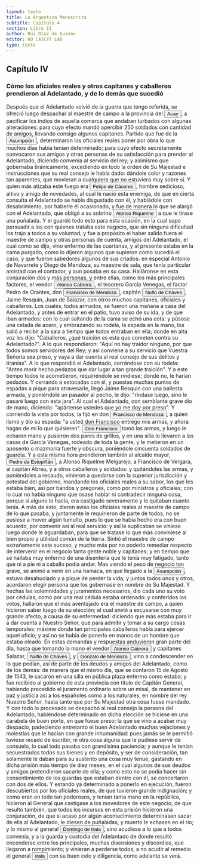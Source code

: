 ```yaml
---
layout: texto
title: La Argentina Manuscrita
subtitle: Capítulo 4
section: Libro II
author: Rui Díaz de Guzmán
editor: HD CAICYT LAB
type: texto
---
```


## Capítulo IV

### Cómo los oficiales reales y otros capitanes y caballeros prendieron al Adelantado, y de lo demás que sucedió


Después que el Adelantado volvió de la guerra que tengo referida, se ofreció luego despachar al maestre de campo a la provincia del <button class="balloon" data-balloon-pos="up" data-balloon-length="large" data-balloon="Pueblo de Paraguay. Podría tratarse de Acahay?">Acay</button>, a pacificar los indios de aquella comarca que andaban turbados con algunas alteraciones: para cuyo efecto mandó apercibir 250 soldados con cantidad de amigos, llevando consigo algunos capitanes. Partido que fue de la <a href="https://recogito.pelagios.org/document/wzqxhk0h3vpikm/part/1/edit#c94ff169-ab74-4216-b5b1-37b82f84c12d" target="_blank"><button class="balloon" data-balloon-pos="up" data-balloon-length="large" data-balloon="Asunción del Paraguay.">Asumpción</button></a>, determinaron los oficiales reales poner por obra lo que muchos días había tenían determinado; para cuyo efecto secretamente convocaron sus amigos y otras personas de su satisfacción para prender al Adelantado, diciendo convenía al servicio del rey; y asimismo que gobernaba tiránicamente, excediendo en todo la orden de Su Majestad e instrucciones que su real consejo le había dado: dándole color y razones tan aparentes, que movieran a cualquiera que no estuviera muy sobre sí. Y quien más atizaba este fuego era <button class="balloon" data-balloon-pos="up" data-balloon-length="large" data-balloon="Felipe de Cáceres (n. Madrid, ca. 1538) fueun conquistador, explorador y colonizador español.Se desempeñó como gobernador interino del Ríode la Plata y del Paraguay, con sede en Asunción,entre el 11 de diciembre de 1568 hasta el 14 dejulio de 1572.">Felipe de Cáceres</button>, hombre sedicioso, altivo y amigo de novedades, al cual le nació esta enemiga, de que en cierta consulta el Adelantado se había disgustado con él, y habládole con desabrimiento, por haberle él ocasionado, y fue de manera lo que se alargó con el Adelantado, que obligó a su sobrino <button class="balloon" data-balloon-pos="up" data-balloon-length="large" data-balloon="Alonso Riquelme de Guzmán (1519-1573) fue un conquistador oriundo de Jeréz de la Frontera y sobrino del Segundo Adelantado al Río de la Plata, Álvar Núñez Cabeza de Vaca, con quien llegó al Río de la Plata en 1541. Fue uno de sus más acérrimos partidarios durante la gobernación de Cabeza de Vaca y se convirtió en una de las figuras más prominentes de la facción de los &quot;leales&quot; una vez que aquel fuera expulsado de la provincia en 1545.Fue forzado por Domigo de Irala a casarse con una de sus hijas mestizas, unión de la cual nació Ruy Díaz de Guzmán.Bibliografía:Ricardo Lafuente Machaín, Alonso Riquelme de Guzmán, Buenos Aires, Amorrurtu, 1942.Tieffemberg, Silvia, &quot;Estudio Introductorio&quot;, en Díaz de Guzmán, Ruy, Argentina. Historia del Descubrimiento y Conquista del Río de la Plata de Ruy Díaz de Guzmán, Buenos Aires, Editorial de la Facultad de Filosofía y Letras-UBA, 2012.Fuentes &quot;Información hecha en Jerez de la Frontera a pedimento de Cabeza de Vaca para verificar ciertas cartas&quot;, en Núñez Cabeza de Vaca, Álvar, Relación de los Naufragios y Comentarios de Álvar Núñez Cabeza de Vaca, adelantado y gobernador del Río de la Plata. Ilustrado con varios documentos inéditos. Tomo Segundo, Madrid, Imprenta General de Victoriano Suárez, 1906, p. 289 (GGV 52/975; AGI Justicia 1131), 1545.">Alonso Riquelme</button> a que le tirase una puñalada. Y el guardó todo esto para esta ocasión, en la cual supo persuadir a los con quienes trataba este negocio, que sin ninguna dificultad los trajo a todos a su voluntad; y fue a propósito el haber salido fuera el maestre de campo y otras personas de cuenta, amigos del Adelantado, el cual como se dijo, vino enfermo de las cuartanas, y al presente estaba en la cama purgado, como lo dijeron algunos que supieron como sucedió el caso, y que fueron sabedores algunos de sus criados: en especial Antonio de Navarrete y Diego de Mendoza, su maestre de sala, que tenía particular amistad con el contador, y aun posaba en su casa. Halláronse en esta conjuración dos y más personas, y entre ellas, como los más principales factores, el veedor <button class="balloon" data-balloon-pos="up" data-balloon-length="large" data-balloon="Conquistador español. Fue lugarteniente de Pedro de Mendoza en la expedición de 1536. Estaba loco y debido a su enfermedad abandonó esta expedición y en vez de dirigirse a Rio de la Plata con su nave, lo hizo hacia Santo Domingo. Fue fatal para Pedro de Mendoza ya que se vió obligado a retrasar la expedición y lo esperó inútilmente en Rio de la Plata, sin embargo ello dió origen a la fundación de lo que seria mas tarde la ciudad de Buenos Aires en 1535. Alonso Cabrera sin embargo llegó a Rio de la Plata tres años mas tarde, en 1538, a la ciudad recién fundada de Buenos Aires y sembró el desconcierto entre los conquistadores y sus habitantes. Convenció a Domingo de Irala en incendiar Buenos Aires, para así verse obligados los colonos a trasladarse a la Asunción y él estar mas cerca de Sierra de la Plata. Se incendió la ciudad en 1538 a los tres años de su fundación. Una vez trasladado a la Asunción, Alonso Cabrera instigó para quitar el mando a Alvar Nuñez Cabeza de Vaca, al que acusaba de traidor y de rebelarse contra el rey de España. De regreso en España enloqueció de forma definitiva y mató a su mujer. Murió en el olvido.">Alonso Cabrera</button>, el tesorero García Venegas, el factor Pedro de Orantes, don <button class="balloon" data-balloon-pos="up" data-balloon-length="large" data-balloon="Don Francisco de Mendoza (n. 1515-1547), capitán de la caballería. Sus actuaciones incluyen haber mediado entre Domingo de Irala y Ruiz Galán en 1537 y 1539, participado en la represión del levantamiento de cacique guarambarense Aracaré y ser parte de la facción de Domingo de Irala contra la de Cabeza de Vaca en 1545. De hecho, sirvió como teniente de gobernador bajo su administración cuando Irala condujo una entrada al Chaco en 1547. En esta circunstancia, los partidarios de Cabeza de Vaca recusaron su nombramiento y tras haber instaurado a Diego de Abreu como gobernador, ejecutaron a Mendoza.">Francisco de Mendoza</button>, capitán <button class="balloon" data-balloon-pos="up" data-balloon-length="large" data-balloon="Ñuflo de Chaves o menos conocido como Nufrio de Chávez (Cáceres de la Extremadura leonesa, Corona de España, 1518 – aldea Mitimi de la laguna de los Xarayes, gobernación de Santa Cruz de la Sierra del Virreinato del Perú, 3 de octubre de 1568) era un explorador y conquistador español, conocido por sus exploraciones del actual territorio del Paraguay y la zona suroriental de la actual Bolivia y por haber fundado la ciudad de Santa Cruz de la Sierra en 1561. Fue el continuador de la política colonizadora de Domingo Martínez de Irala.Su actividad permitió extender la colonización por esas regiones. Fue el primer hombre que atravesó el continente, partiendo del Atlántico al Pacífico, para lograr la conquista del centro de América meridional. Su temprana muerte no supuso la interrupción de la actividad conquistadora de todo el territorio que hoy conforma esa extensa comarca, porque su legado quedó en las gentes de la vieja ciudad, quienes extendieron su cultura por todo lo que hoy se conoce como el Oriente Boliviano.">Nuflo de Chaves</button>, Jaime Resquin, Juan de Salazar, con otros muchos capitanes, oficiales y caballeros. Los cuales, todos armados, se fueron una mañana a casa del Adelantado, y antes de entrar en el patio, tuvo aviso de su ida, y de que iban armados: con lo cual saltando de la cama se echó una cota: y púsose una celada de acero, y embrazando su rodela, la espada en la mano, los salió a recibir a la sala a tiempo que todos entraban en ella; donde en alta voz les dijo: &quot;Caballeros, ¿qué traición es esta que cometen contra su Adelantado?&quot;. A lo que respondieron: &quot;Aquí no hay traidor ninguno, por que todos somos servidores del Rey; y así conviene a su servicio que Vuestra Señoría sea preso, y vaya a dar cuenta al real consejo de sus delitos y tiranías&quot;. A lo que respondió el Adelantado, cerrándose con su rodela: &quot;Antes morir hecho pedazos que dar lugar a tan grande traición&quot;. Y a este tiempo todos le acometieron, requiriéndole se rindiese; donde no, le harían pedazos. Y cerrando a estocadas con él, y puestas muchas puntas de espadas a pique para atravesarle, llegó Jaime Resquin con una ballesta armada, y poniéndole un pasador al pecho, le dijo: &quot;ríndase luego, sino le pasaré luego con esta jara&quot;. Al cual el Adelantado, con semblante grave dio de mano, diciendo: &quot;apártense ustedes que yo me doy por preso&quot;. Y corriendo la vista por todos, la fijó en don <button class="balloon" data-balloon-pos="up" data-balloon-length="large" data-balloon="Don Francisco de Mendoza (n. 1515-1547), capitán de la caballería. Sus actuaciones incluyen haber mediado entre Domingo de Irala y Ruiz Galán en 1537 y 1539, participado en la represión del levantamiento de cacique guarambarense Aracaré y ser parte de la facción de Domingo de Irala contra la de Cabeza de Vaca en 1545. De hecho, sirvió como teniente de gobernador bajo su administración cuando Irala condujo una entrada al Chaco en 1547. En esta circunstancia, los partidarios de Cabeza de Vaca recusaron su nombramiento y tras haber instaurado a Diego de Abreu como gobernador, ejecutaron a Mendoza.">Francisco de Mendoza</button>, a quien llamó y dio su espada: &quot;a usted don Francisco entrego mis armas, y ahora hagan de mí lo que quisieren&quot;. <button class="balloon" data-balloon-pos="up" data-balloon-length="large" data-balloon="Don Francisco de Mendoza (n. 1515-1547), capitán de la caballería. Sus actuaciones incluyen haber mediado entre Domingo de Irala y Ruiz Galán en 1537 y 1539, participado en la represión del levantamiento de cacique guarambarense Aracaré y ser parte de la facción de Domingo de Irala contra la de Cabeza de Vaca en 1545. De hecho, sirvió como teniente de gobernador bajo su administración cuando Irala condujo una entrada al Chaco en 1547. En esta circunstancia, los partidarios de Cabeza de Vaca recusaron su nombramiento y tras haber instaurado a Diego de Abreu como gobernador, ejecutaron a Mendoza.">Don Francisco</button> tomó las armas, y luego le echaron mano y pusieron dos pares de grillos, y en una silla lo llevaron a las casas de García Venegas, rodeado de toda la gente, y le metieron en un aposento o mazmorra fuerte y obscura, poniéndole cincuenta soldados de guardia. Y a esta misma hora prendieron también al alcalde mayor, <button class="balloon" data-balloon-pos="up" data-balloon-length="large" data-balloon="Pedro de Estopiñán y Virués o simplemente Pedro Estopiñán y también conocido como Pedro de Estopiñán el Conquistador de Melilla (Jerez de la Frontera, ca. 1470 – Monasterio de Guadalupe, 3 de septiembre de 1505) fue un militar castellano vinculado desde su juventud al servicio de la casa ducal de Medina-Sidonia, y debe su fama a ser el comandante en jefe del ejército del duque Juan Pérez de Guzmán, que conquistó la ciudad de Melilla en el año 1497.Al ser encarcelados a finales de 1500 el virrey y gobernador general Cristóbal Colón y el adelantado Bartolomé Colón, quedarían vacantes los títulos citados, por lo cual, a principios de 1504 los Reyes Católicos lo nombraron como adelantado y gobernador general de las Indias pero al demorar su viaje para tomar el mando, falleció antes de pasar al Nuevo Mundo, y como los hermanos Colón fueron indultados por los soberanos, ambos conservarían sus títulos y cargos.">Pedro de Estopiñán</button>, a Alonso Riquelme Melgarejo, a Francisco de Vergara, al capitán Abreu, y a otros caballeros y soldados: y quitándoles las armas, y poniéndoles a recaudo, vinieron a quedarse con la superior jurisdicción y potestad del gobierno, mandando los oficiales reales a su sabor, los que les estaba bien, así por bandos y pregones, como por ministros y oficiales; con lo cual no había ninguno que osase hablar ni contradecir ninguna cosa, porque si alguno lo hacía, era castigado severamente y le quitaban cuanto tenía. A más de esto, dieron aviso los oficiales reales al maestre de campo de lo que pasaba, y juntamente le requirieron de parte de todos, no se pusiese a mover algún tumulto, pues lo que se había hecho era con buen acuerdo, por convenir así al real servicio: y así le suplicaban se viniese luego donde le aguardaban, para que se tratase lo que más conviniese al bien propio y utilidad común de la tierra. Sintió el maestre de campo extrañamente este suceso, y mucho más por no poderlo remediar respecto de intervenir en el negocio tanta gente noble y capitanes; y en tiempo que se hallaba muy enfermo de una disentería que le tenía muy fatigado, tanto que ni a pie ni a caballo podía andar. Mas viendo el peso de negocio tan grave, se animó a venir en una hamaca, en que llegado a la <a href="https://recogito.pelagios.org/document/wzqxhk0h3vpikm/part/1/edit#d51391e1-a1aa-450a-873f-7716a932cab9" target="_blank"><button class="balloon" data-balloon-pos="up" data-balloon-length="large" data-balloon="Asunción del Paraguay.">Asumpción</button></a>, estuvo desahuciado y a pique de perder la vida; y juntos todos unos y otros, acordaron elegir persona que los gobernase en nombre de Su Majestad. Y hechas las solemnidades y juramentos necesarios, dio cada uno su voto por cédulas, como por una real cédula estaba ordenado: y conferidos los votos, hallaron que el más aventajado era el maestre de campo, a quien hicieron saber luego de su elección; el cual envió a excusarse con muy grande afecto, a causa de su enfermedad: diciendo que más estaba para ir a dar cuenta a Nuestro Señor, que para admitir y tomar a su cargo cosas temporales: máxime donde tan principales caballeros había para ejercer aquel oficio; y así no se había de ponerlo en manos de un hombre que estaba oleado. En estas demandas y respuestas anduvieron gran parte del día, hasta que tomando la mano el veedor <button class="balloon" data-balloon-pos="up" data-balloon-length="large" data-balloon="Conquistador español. Fue lugarteniente de Pedro de Mendoza en la expedición de 1536. Estaba loco y debido a su enfermedad abandonó esta expedición y en vez de dirigirse a Rio de la Plata con su nave, lo hizo hacia Santo Domingo. Fue fatal para Pedro de Mendoza ya que se vió obligado a retrasar la expedición y lo esperó inútilmente en Rio de la Plata, sin embargo ello dió origen a la fundación de lo que seria mas tarde la ciudad de Buenos Aires en 1535. Alonso Cabrera sin embargo llegó a Rio de la Plata tres años mas tarde, en 1538, a la ciudad recién fundada de Buenos Aires y sembró el desconcierto entre los conquistadores y sus habitantes. Convenció a Domingo de Irala en incendiar Buenos Aires, para así verse obligados los colonos a trasladarse a la Asunción y él estar mas cerca de Sierra de la Plata. Se incendió la ciudad en 1538 a los tres años de su fundación. Una vez trasladado a la Asunción, Alonso Cabrera instigó para quitar el mando a Alvar Nuñez Cabeza de Vaca, al que acusaba de traidor y de rebelarse contra el rey de España. De regreso en España enloqueció de forma definitiva y mató a su mujer. Murió en el olvido.">Alonso Cabrera</button> y capitanes Salazar, <button class="balloon" data-balloon-pos="up" data-balloon-length="large" data-balloon="Ñuflo de Chaves o menos conocido como Nufrio de Chávez (Cáceres de la Extremadura leonesa, Corona de España, 1518 – aldea Mitimi de la laguna de los Xarayes, gobernación de Santa Cruz de la Sierra del Virreinato del Perú, 3 de octubre de 1568) era un explorador y conquistador español, conocido por sus exploraciones del actual territorio del Paraguay y la zona suroriental de la actual Bolivia y por haber fundado la ciudad de Santa Cruz de la Sierra en 1561. Fue el continuador de la política colonizadora de Domingo Martínez de Irala.Su actividad permitió extender la colonización por esas regiones. Fue el primer hombre que atravesó el continente, partiendo del Atlántico al Pacífico, para lograr la conquista del centro de América meridional. Su temprana muerte no supuso la interrupción de la actividad conquistadora de todo el territorio que hoy conforma esa extensa comarca, porque su legado quedó en las gentes de la vieja ciudad, quienes extendieron su cultura por todo lo que hoy se conoce como el Oriente Boliviano.">Nuflo de Chaves</button>, y <button class="balloon" data-balloon-pos="up" data-balloon-length="large" data-balloon="Gonzalo de Mendoza nace en Baeza entre 1511-1515. Muere el 21 de julio de 1558. Parte para el Nuevo Mundo desde el puerto de Sanlúcar de Barrameda en 1535, en la nao capitana La Magdalena, con Pedro de Mendoza, Adelantado del Río de la Plata. Co-fundador de la ciudad de Asunción, en Paraguay, en 1537. Participó como elector en la creación de su cabildo y regimiento, a la vieja usanza de los de las ciudades de Castilla. Participó, entre muchas, en la expedición que, en 1547, partiendo de Asunción para la Sierra de la Plata de los Mayas, abrió el camino hasta el Perú. Fue Gobernador del Río de la Plata tras la muerte de Domingo de Irala, en 1556.">Gonzalo de Mendoza</button>, vino a condescender en lo que pedían, así de parte de los deudos y amigos del Adelantado, como de los demás: de manera que el mismo día, que se contaron 15 de Agosto de 1543, le sacaron en una silla en pública plaza enfermo como estaba; y fue recibido al gobierno de esta provincia con título de Capitán General, habiendo precedido el juramento ordinario sobre un misal, de mantener en paz y justicia así a los españoles como a los naturales, en nombre del rey Nuestro Señor, hasta tanto que por Su Majestad otra cosa fuese mandado. Y con todo lo procesado se despachó al real consejo la persona del Adelantado, habiéndose determinado en dicha elección se hiciese en una carabela de buen porte, en que fuese preso; la que se vino a acabar muy despacio, padeciendo entretanto el buen Adelantado muchas vejaciones y molestias que le hacían con grande inhumanidad: pues jamás se le permitió tuviese recado de escribir, ni otra cosa alguna que le pudiese servir de consuelo, lo cual todo pasaba con grandísima paciencia; y aunque le tenían secuestrados todos sus bienes y en depósito, y ser de consideración, tan solamente le daban para su sustento una cosa muy tenue, gastando en dicha prisión más tiempo de diez meses, en el cual algunos de sus deudos y amigos pretendieron sacarle de ella; y como esto no se podía hacer sin consentimiento de los guardas que estaban dentro con él, se concertaron con dos de ellos. Y estando ya determinado a ponerlo en ejecución, fueron descubiertos por los oficiales reales, de que tuvieron grande indignación; y como eran en todo tan poderosos, y tenían tanta mano en la república, hicieron al General que castigase a los movedores de este negocio; de que resultó también, que todos los incursos en esta prisión hicieron una conjuración, de que si acaso por algún acontecimiento determinasen sacar de ella al Adelantado, le diesen de puñaladas, y muerto le echasen en el río; y lo mismo al general <button class="balloon" data-balloon-pos="up" data-balloon-length="large" data-balloon="Domingo Martínez de Irala (Vergara de la Hermandad de Guipúzcoa, Corona de Castilla, 1509 - Asunción del Paraguay, Virreinato del Perú, 3 de octubre de 1556) fue un conquistador, explorador y colonizador español que como lugarteniente de Juan de Ayolas quien lo nombrara interinamente hasta que regresara como teniente de gobernador de La Candelaria en 1537, luego lo sería de hecho, y posteriormente elegido por el pueblo según real cédula, como teniente de gobernador general de Asunción.Ocupó tres veces el cargo de gobernador interino del Río de la Plata y del Paraguay, en los períodos de 1539 a 1542, de 1544 hasta 1548 y por último desde 1549. El emperador Carlos V lo nombraría definitivamente como titular en el cargo gubernamental en el año 1555, que lo ostentaría hasta su fallecimiento.En 1543 fundó en el Chaco Boreal el Puerto de los Reyes, a orillas del río Paraguay y del pantano de los Jarayes, sobre las costas de la laguna La Gaiba. Avellaneda, Mercedes; Perusset, Macarena, &quot;Irala, el primer estratega del Plata&quot;, en Historia Paraguaya. Anuario de la Academia Paraguaya de la Historia, vol. XLVI, 2006, pp. 319-363.Lafuente Machain, Ricardo, El gobernador Domingo de Irala, Asunción, Academia Paraguaya de la Historia, 2005 [1939].">Domingo de Irala</button>, sino acudiese a lo que a todos convenía, y a la guarda y custodia del Adelantado de donde resultó encenderse entre los principales, muchas disensiones y discordias, que llegaron a rompimiento; y vinieran a perderse todos, a no acudir al remedio el general <button class="balloon" data-balloon-pos="up" data-balloon-length="large" data-balloon="Domingo Martínez de Irala (Vergara de la Hermandad de Guipúzcoa, Corona de Castilla, 1509 - Asunción del Paraguay, Virreinato del Perú, 3 de octubre de 1556) fue un conquistador, explorador y colonizador español que como lugarteniente de Juan de Ayolas quien lo nombrara interinamente hasta que regresara como teniente de gobernador de La Candelaria en 1537, luego lo sería de hecho, y posteriormente elegido por el pueblo según real cédula, como teniente de gobernador general de Asunción.Ocupó tres veces el cargo de gobernador interino del Río de la Plata y del Paraguay, en los períodos de 1539 a 1542, de 1544 hasta 1548 y por último desde 1549. El emperador Carlos V lo nombraría definitivamente como titular en el cargo gubernamental en el año 1555, que lo ostentaría hasta su fallecimiento.En 1543 fundó en el Chaco Boreal el Puerto de los Reyes, a orillas del río Paraguay y del pantano de los Jarayes, sobre las costas de la laguna La Gaiba. Avellaneda, Mercedes; Perusset, Macarena, &quot;Irala, el primer estratega del Plata&quot;, en Historia Paraguaya. Anuario de la Academia Paraguaya de la Historia, vol. XLVI, 2006, pp. 319-363.Lafuente Machain, Ricardo, El gobernador Domingo de Irala, Asunción, Academia Paraguaya de la Historia, 2005 [1939].">Irala</button> con su buen celo y diligencia, como adelante se verá.